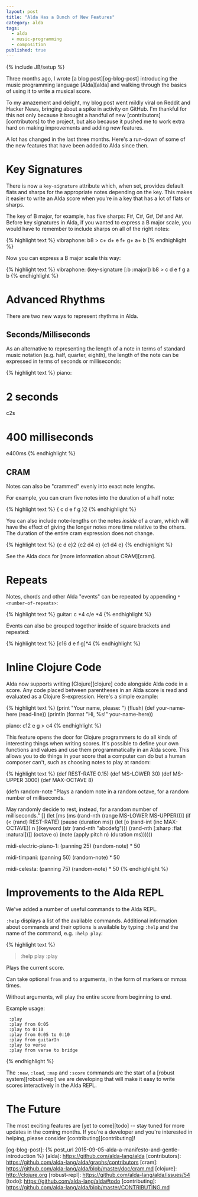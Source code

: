 ```yaml
---
layout: post
title: "Alda Has a Bunch of New Features"
category: alda
tags:
  - alda
  - music-programming
  - composition
published: true
---
```


{% include JB/setup %}

Three months ago, I wrote [a blog post][og-blog-post] introducing the music programming language [Alda][alda] and walking through the basics of using it to write a musical score.

To my amazement and delight, my blog post went mildly viral on Reddit and Hacker News, bringing about a spike in activity on GitHub. I'm thankful for this not only because it brought a handful of new [contributors][contributors] to the project, but also because it pushed me to work extra hard on making improvements and adding new features.

A lot has changed in the last three months. Here's a run-down of some of the new features that have been added to Alda since then.

# Key Signatures

There is now a `key-signature` attribute which, when set, provides default flats and sharps for the appropriate notes depending on the key. This makes it easier to write an Alda score when you're in a key that has a lot of flats or sharps.

The key of B major, for example, has five sharps: F#, C#, G#, D# and A#. Before key signatures in Alda, if you wanted to express a B major scale, you would have to remember to include sharps on all of the right notes:

{% highlight text %}
vibraphone: b8 > c+ d+ e f+ g+ a+ b
{% endhighlight %}

Now you can express a B major scale this way:

{% highlight text %}
vibraphone:
  (key-signature [:b :major])
  b8 > c d e f g a b
{% endhighlight %}

# Advanced Rhythms

There are two new ways to represent rhythms in Alda.

## Seconds/Milliseconds

As an alternative to representing the length of a note in terms of standard music notation (e.g. half, quarter, eighth), the length of the note can be expressed in terms of seconds or milliseconds:

{% highlight text %}
piano:
  # 2 seconds
  c2s

  # 400 milliseconds
  e400ms
{% endhighlight %}

## CRAM

Notes can also be "crammed" evenly into exact note lengths.

For example, you can cram five notes into the duration of a half note:

{% highlight text %}
{ c d e f g }2
{% endhighlight %}

You can also include note-lengths on the notes *inside* of a cram, which will have the effect of giving the longer notes more time relative to the others. The duration of the entire cram expression does not change.

{% highlight text %}
{c d e}2 {c2 d4 e} {c1 d4 e}
{% endhighlight %}

See the Alda docs for [more information about CRAM][cram].

# Repeats

Notes, chords and other Alda "events" can be repeated by appending `* <number-of-repeats>`:

{% highlight text %}
guitar:
  c *4
  c/e *4
{% endhighlight %}

Events can also be grouped together inside of square brackets and repeated:

{% highlight text %}
[c16 d e f g]*4
{% endhighlight %}

# Inline Clojure Code

Alda now supports writing [Clojure][clojure] code alongside Alda code in a score. Any code placed between parentheses in an Alda score is read and evaluated as a Clojure S-expression. Here's a simple example:

{% highlight text %}
(print "Your name, please: ")
(flush)
(def your-name-here (read-line))
(println (format "Hi, %s!" your-name-here))

piano: c12 e g > c4
{% endhighlight %}

This feature opens the door for Clojure programmers to do all kinds of interesting things when writing scores. It's possible to define your own functions and values and use them programmatically in an Alda score. This allows you to do things in your score that a computer can do but a human composer can't, such as choosing notes to play at random:

{% highlight text %}
(def REST-RATE 0.15)
(def MS-LOWER 30)
(def MS-UPPER 3000)
(def MAX-OCTAVE 8)

(defn random-note
  "Plays a random note in a random octave, for a random number of
  milliseconds.

  May randomly decide to rest, instead, for a random number of milliseconds."
  []
  (let [ms (ms (rand-nth (range MS-LOWER MS-UPPER)))]
    (if (< (rand) REST-RATE)
      (pause (duration ms))
      (let [o (rand-int (inc MAX-OCTAVE))
            n [(keyword (str (rand-nth "abcdefg")))
               (rand-nth [:sharp :flat :natural])]]
       (octave o)
       (note (apply pitch n) (duration ms))))))

midi-electric-piano-1:
  (panning 25)
  (random-note) * 50

midi-timpani:
  (panning 50)
  (random-note) * 50

midi-celesta:
  (panning 75)
  (random-note) * 50
{% endhighlight %}

# Improvements to the Alda REPL

We've added a number of useful commands to the Alda REPL.

`:help` displays a list of the available commands. Additional information about commands and their options is available by typing `:help` and the name of the command, e.g. `:help play`:

{% highlight text %}
> :help play
:play

Plays the current score.

   Can take optional `from` and `to` arguments, in the form of markers or mm:ss times.

   Without arguments, will play the entire score from beginning to end.

   Example usage:

     :play
     :play from 0:05
     :play to 0:10
     :play from 0:05 to 0:10
     :play from guitarIn
     :play to verse
     :play from verse to bridge

{% endhighlight %}

The `:new`, `:load`, `:map` and `:score` commands are the start of a [robust system][robust-repl] we are developing that will make it easy to write scores interactively in the Alda REPL.

# The Future

The most exciting features are [yet to come][todo] -- stay tuned for more updates in the coming months. If you're a developer and you're interested in helping, please consider [contributing][contributing]!

[og-blog-post]: {% post_url 2015-09-05-alda-a-manifesto-and-gentle-introduction %}
[alda]: https://github.com/alda-lang/alda
[contributors]: https://github.com/alda-lang/alda/graphs/contributors
[cram]: https://github.com/alda-lang/alda/blob/master/doc/cram.md
[clojure]: http://clojure.org
[robust-repl]: https://github.com/alda-lang/alda/issues/54
[todo]: https://github.com/alda-lang/alda#todo
[contributing]: https://github.com/alda-lang/alda/blob/master/CONTRIBUTING.md
